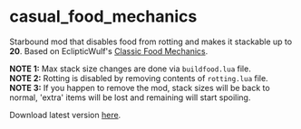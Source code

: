 # casual_food_mechanics
Starbound mod that disables food from rotting and makes it stackable up to **20**. Based on EclipticWulf's [Classic Food Mechanics](https://community.playstarbound.com/resources/classic-food-mechanics.4719/).

**NOTE 1:** Max stack size changes are done via `buildfood.lua` file.  
**NOTE 2:** Rotting is disabled by removing contents of `rotting.lua` file.  
**NOTE 3:** If you happen to remove the mod, stack sizes will be back to normal, 'extra' items will be lost and remaining will start spoiling.

Download latest version [here](https://github.com/Grabsky/casual_food_mechanics/releases/latest).